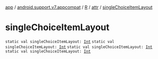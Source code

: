 [app](../../../index.md) / [android.support.v7.appcompat](../../index.md) / [R](../index.md) / [attr](index.md) / [singleChoiceItemLayout](.)

# singleChoiceItemLayout

`static val singleChoiceItemLayout: `[`Int`](https://kotlinlang.org/api/latest/jvm/stdlib/kotlin/-int/index.html)
`static val singleChoiceItemLayout: `[`Int`](https://kotlinlang.org/api/latest/jvm/stdlib/kotlin/-int/index.html)
`static val singleChoiceItemLayout: `[`Int`](https://kotlinlang.org/api/latest/jvm/stdlib/kotlin/-int/index.html)
`static val singleChoiceItemLayout: `[`Int`](https://kotlinlang.org/api/latest/jvm/stdlib/kotlin/-int/index.html)